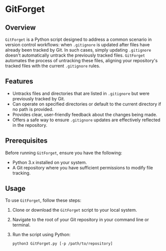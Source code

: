 # GitForget

## Overview
`GitForget` is a Python script designed to address a common scenario in version control workflows: when `.gitignore` is updated after files have already been tracked by Git. In such cases, simply updating `.gitignore` doesn't automatically untrack the previously tracked files. `GitForget` automates the process of untracking these files, aligning your repository's tracked files with the current `.gitignore` rules.

## Features
- Untracks files and directories that are listed in `.gitignore` but were previously tracked by Git.
- Can operate on specified directories or default to the current directory if no path is provided.
- Provides clear, user-friendly feedback about the changes being made.
- Offers a safe way to ensure `.gitignore` updates are effectively reflected in the repository.

## Prerequisites
Before running `GitForget`, ensure you have the following:
- Python 3.x installed on your system.
- A Git repository where you have sufficient permissions to modify file tracking.

## Usage

To use `GitForget`, follow these steps:

1. Clone or download the `GitForget` script to your local system.
2. Navigate to the root of your Git repository in your command line or terminal.
3. Run the script using Python:

   ```bash
   python3 GitForget.py [-p /path/to/repository]
